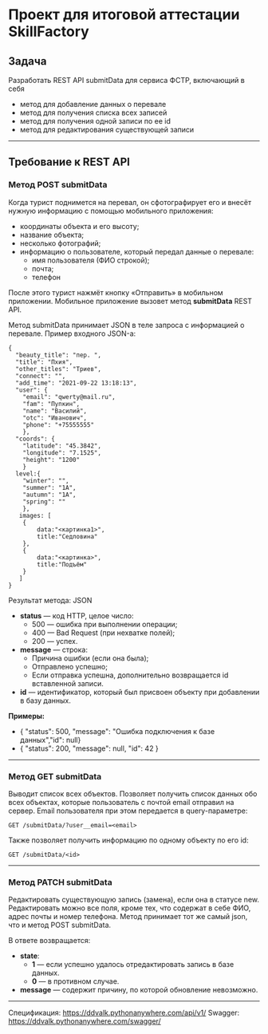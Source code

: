 # Проект для итоговой аттестации SkillFactory
## Задача
Разработать REST API submitData для сервиса ФСТР, включающий в себя
- метод для добавление данных о перевале
- метод для получения списка всех записей
- метод для получения одной записи по ее id
- метод для редактирования существующей записи
___
## Требование к REST API

### Метод POST submitData
Когда турист поднимется на перевал, он сфотографирует его и внесёт нужную информацию с помощью мобильного приложения:

- координаты объекта и его высоту;
- название объекта;
- несколько фотографий;
- информацию о пользователе, который передал данные о перевале:
  - имя пользователя (ФИО строкой);
  - почта;
  - телефон

После этого турист нажмёт кнопку «Отправить» в мобильном приложении. Мобильное приложение вызовет метод **submitData** REST API.

Метод submitData принимает JSON в теле запроса с информацией о перевале. Пример входного JSON-а:
```commandline
{
  "beauty_title": "пер. ",
  "title": "Пхия",
  "other_titles": "Триев",
  "connect": "", 
  "add_time": "2021-09-22 13:18:13",
  "user": {
    "email": "qwerty@mail.ru", 		
    "fam": "Пупкин",
    "name": "Василий",
    "otc": "Иванович",
    "phone": "+75555555"
    }, 
  "coords": {
    "latitude": "45.3842",
    "longitude": "7.1525",
    "height": "1200"
    }
  level:{
    "winter": "", 
    "summer": "1А",
    "autumn": "1А",
    "spring": ""
    },
   images: [
    {
        data:"<картинка1>", 
        title:"Седловина"
    }, 
    {
        data:"<картинка>", 
        title:"Подъём"
    }
   ]
}
```
Результат метода: JSON

- **status** — код HTTP, целое число:
   - 500 — ошибка при выполнении операции;
   - 400 — Bad Request (при нехватке полей);
   - 200 — успех.
 - **message** — строка:
   - Причина ошибки (если она была);
   - Отправлено успешно;
   - Если отправка успешна, дополнительно возвращается id вставленной записи.
 - **id** — идентификатор, который был присвоен объекту при добавлении в базу данных.

**Примеры:**
 - { "status": 500, "message": "Ошибка подключения к базе данных","id": null}
 - { "status": 200, "message": null, "id": 42 }
___
### Метод GET submitData
Выводит список всех объектов.
Позволяет получить список данных обо всех объектах, которые пользователь с почтой email отправил на сервер. Email пользователя при этом передается в query-параметре:
```commandline
GET /submitData/?user__email=<email>
```
Также позволяет получить информацию по одному объекту по его id:
```commandline
GET /submitData/<id>
```
___
### Метод PATCH submitData
Редактировать существующую запись (замена), если она в статусе new.
Редактировать можно все поля, кроме тех, что содержат в себе ФИО, адрес почты и номер телефона. Метод принимает тот же самый json, что и метод POST submitData.

В ответе возвращается:
- **state**:
    - **1** — если успешно удалось отредактировать запись в базе данных.
    - **0** — в противном случае.
- **message** — содержит причину, по которой обновление невозможно.
___
Спецификация: https://ddvalk.pythonanywhere.com/api/v1/
Swagger: https://ddvalk.pythonanywhere.com/swagger/